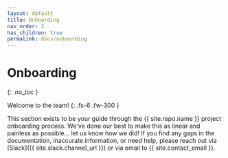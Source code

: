 ```yaml
---
layout: default
title: Onboarding
nav_order: 3
has_children: true
permalink: docs/onboarding
---
```


# Onboarding
{: .no_toc }

Welcome to the team! 
{: .fs-6 .fw-300 }

This section exists to be your guide through the {{ site.repo.name }} project onboarding process.  We've done our best to make this as linear and painless as possible... let us know how we did!  If you find any gaps in the documentation, inaccurate information, or need help, please reach out via [Slack]({{ site.slack.channel_url }}) or via email to {{ site.contact_email }}.

